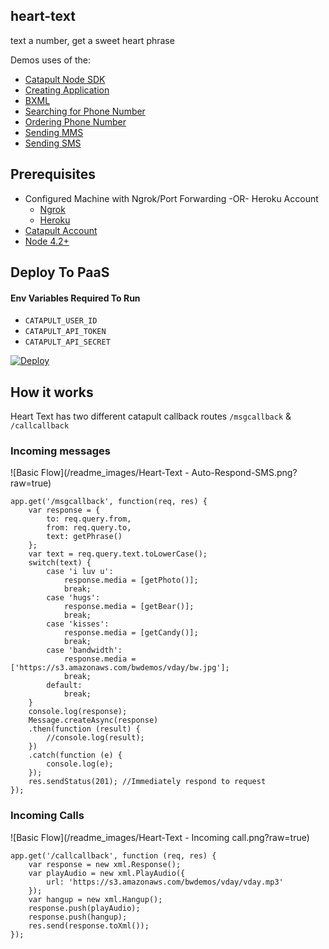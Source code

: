 ## heart-text
text a number, get a sweet heart phrase

Demos uses of the:
* [Catapult Node SDK](https://github.com/bandwidthcom/node-bandwidth)
* [Creating Application](http://ap.bandwidth.com/docs/rest-api/applications/?utm_medium=social&utm_source=github&utm_campaign=dtolb&utm_content=_)
* [BXML](http://ap.bandwidth.com/docs/xml/?utm_medium=social&utm_source=github&utm_campaign=dtolb&utm_content=_)
* [Searching for Phone Number](http://ap.bandwidth.com/docs/rest-api/available-numbers/#resourceGETv1availableNumberslocal/?utm_medium=social&utm_source=github&utm_campaign=dtolb&utm_content=_)
* [Ordering Phone Number](http://ap.bandwidth.com/docs/rest-api/phonenumbers/#resourcePOSTv1usersuserIdphoneNumbers/?utm_medium=social&utm_source=github&utm_campaign=dtolb&utm_content=_)
* [Sending MMS](http://ap.bandwidth.com/docs/rest-api/messages/#resourcePOSTv1usersuserIdmessages/?utm_medium=social&utm_source=github&utm_campaign=dtolb&utm_content=_)
* [Sending SMS](http://ap.bandwidth.com/docs/rest-api/messages/#resourcePOSTv1usersuserIdmessages/?utm_medium=social&utm_source=github&utm_campaign=dtolb&utm_content=_)

## Prerequisites
- Configured Machine with Ngrok/Port Forwarding -OR- Heroku Account
  - [Ngrok](https://ngrok.com/)
  - [Heroku](https://www.heroku.com/)
- [Catapult Account](http://ap.bandwidth.com/?utm_medium=social&utm_source=github&utm_campaign=dtolb&utm_content=_)
- [Node 4.2+](https://nodejs.org/en/download/releases/)

## Deploy To PaaS

#### Env Variables Required To Run
* ```CATAPULT_USER_ID```
* ```CATAPULT_API_TOKEN```
* ```CATAPULT_API_SECRET```

[![Deploy](https://www.herokucdn.com/deploy/button.svg)](https://heroku.com/deploy)

## How it works
Heart Text has two different catapult callback routes ```/msgcallback``` & ```/callcallback```

### Incoming messages
![Basic Flow](/readme_images/Heart-Text - Auto-Respond-SMS.png?raw=true)
```NodeJS
app.get('/msgcallback', function(req, res) {
	var response = {
		to: req.query.from,
		from: req.query.to,
		text: getPhrase()
	};
	var text = req.query.text.toLowerCase();
	switch(text) {
		case 'i luv u':
			response.media = [getPhoto()];
			break;
		case 'hugs':
			response.media = [getBear()];
			break;
		case 'kisses':
			response.media = [getCandy()];
			break;
		case 'bandwidth':
			response.media = ['https://s3.amazonaws.com/bwdemos/vday/bw.jpg'];
			break;
		default:
			break;
	}
	console.log(response);
	Message.createAsync(response)
	.then(function (result) {
		//console.log(result);
	})
	.catch(function (e) {
		console.log(e);
	});
	res.sendStatus(201); //Immediately respond to request
});
```

### Incoming Calls
![Basic Flow](/readme_images/Heart-Text - Incoming call.png?raw=true)
```NodeJS
app.get('/callcallback', function (req, res) {
	var response = new xml.Response();
	var playAudio = new xml.PlayAudio({
		url: 'https://s3.amazonaws.com/bwdemos/vday/vday.mp3'
	});
	var hangup = new xml.Hangup();
	response.push(playAudio);
	response.push(hangup);
	res.send(response.toXml());
});
```
